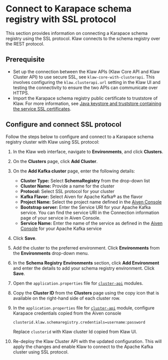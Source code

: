 # Connect to Karapace schema registry with SSL protocol

This section provides information on connecting a Karapace schema registry using the SSL protocol. Klaw connects to the
schema registry over the REST protocol.

## Prerequisite

- Set up the connection between the Klaw APIs (Klaw Core API and Klaw Cluster
  API) to use secure SSL, see
  `klaw-core-with-clusterapi`. This
  involves configuring the `klaw.clusterapi.url` setting in the Klaw
  UI and testing the connectivity to ensure the two APIs can
  communicate over HTTPS.
- Import the Karapace schema registry public certificate to truststore
  of Klaw. For more information, see [Java keystore and truststore
  containing the service SSL
  certificates](https://docs.aiven.io/docs/products/kafka/howto/keystore-truststore.html).

## Configure and connect SSL protocol

Follow the steps below to configure and connect to a Karapace schema
registry cluster with Klaw using SSL protocol:

1. In the Klaw web interface, navigate to **Environments**, and click
   **Clusters**.
2. On the **Clusters** page, click **Add Cluster**.
   <!-- vale off -->
3. On the **Add Kafka cluster** page, enter the following details:
   <!-- vale on -->
   - **Cluster Type:** Select **SchemaRegistry** from the drop-down list
   - **Cluster Name:** Provide a name for the cluster
   - **Protocol:** Select SSL protocol for your cluster
   - **Kafka Flavor:** Select Aiven for Apache Kafka® as the flavor
   - **Project Name:** Select the project name defined in the [Aiven Console](https://console.aiven.io/)
   - **Bootstrap server:** Enter the Service URI for your Apache Kafka
     service. You can find the service URI in the Connection information
     page of your service in Aiven Console.
   - **Service Name:** Enter the name of the service as defined in the
     [Aiven Console](https://console.aiven.io/) for your Apache Kafka
     service

4. Click **Save**.
5. Add the cluster to the preferred environment. Click **Environments**
   from the **Environments** drop-down menu.
6. In the **Schema Registry Environments** section, click **Add
   Environment** and enter the details to add your schema registry
   environment. Click **Save**.
7. Open the `application.properties` file for [`cluster-api`](https://github.com/aiven/klaw/blob/main/cluster-api/src/main/resources) modules.
8. Copy the **Cluster ID** from the **Clusters** page using the copy
   icon that is available on the right-hand side of each cluster
   row.
9. In the `application.properties` file
   for [`cluster-api`](https://github.com/aiven/klaw/blob/main/cluster-api/src/main/resources/application.properties)
   module, configure Karapace credentials copied from the Aiven console

   `clusterid.klaw.schemaregistry.credentials=username:password`

   Replace `clusterid` with Klaw cluster Id copied from Klaw UI.

10. Re-deploy the Klaw Cluster API with the updated configuration. This will
    apply the changes and enable Klaw to connect to the Apache Kafka cluster
    using SSL protocol.
